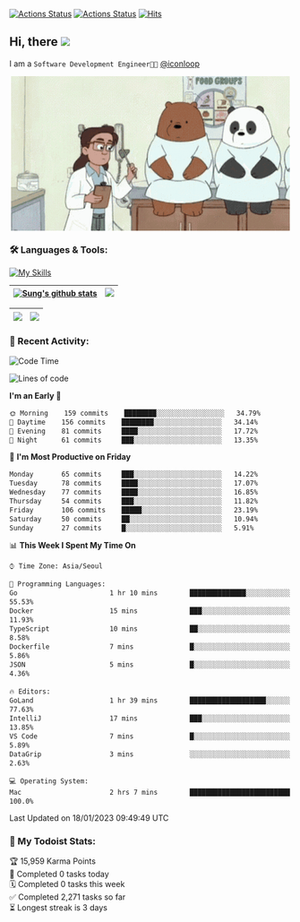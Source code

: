 
[![Actions Status](https://github.com/ddok2/ddok2/workflows/Todoist%20Readme/badge.svg)](https://github.com/ddok2/ddok2/actions)
[![Actions Status](https://github.com/ddok2/ddok2/workflows/wakatime-stats/badge.svg)](https://github.com/ddok2/ddok2/actions)
[![Hits](https://hits.seeyoufarm.com/api/count/incr/badge.svg?url=https%3A%2F%2Fgithub.com%2Fddok2&count_bg=%23FF9595&title_bg=%23555555&icon=github.svg&icon_color=%23FFFFFF&title=hits&edge_flat=false)](https://hits.seeyoufarm.com)

<!-- ![visitors](https://visitor-badge.laobi.icu/badge?page_id=ddok2.ddok2) -->
## Hi, there <img src="https://raw.githubusercontent.com/MartinHeinz/MartinHeinz/master/wave.gif" width="3%">

I am a `Software Development Engineer🧑‍💻` [@iconloop](https://github.com/iconloop)


<p align="center">
    <img align="center" alt="GIF" src="img/debugging.gif" />
</p>


### 🛠 Languages & Tools:

[![My Skills](https://skillicons.dev/icons?i=go,js,ts,py,express,react,svelte,jquery,pug,mongodb,mysql,redis,aws,docker,kubernetes)](https://skillicons.dev)


| <a href="https://github-readme-stats.vercel.app/api?username=ddok2&show_icons=true&include_all_commits=true&count_private=true&theme=buefy&hide_border=true"><img align="center" src="https://github-readme-stats.vercel.app/api?username=ddok2&show_icons=true&include_all_commits=true&count_private=true&theme=buefy&hide_border=true" alt="Sung's github stats" /></a> | <a href="https://github.com/ddok2"><img src="http://github-readme-streak-stats.herokuapp.com?user=ddok2&hide_border=true" /></a> |
| ------------- |------------- |


| <a href="https://github.com/ddok2"><img align="center" src="https://github-readme-stats.vercel.app/api/top-langs/?username=ddok2&theme=buefy&hide=html,css&hide_border=true" /></a> | <a href="https://github.com/ddok2"><img align="center" src="https://activity-graph.herokuapp.com/graph?username=ddok2&theme=github&hide_border=true" height="250" /></a> |
| ------------- |--------------------------------------------------------------------------------------------------------------------------------------------------------------------------|


<!-- <details open>
    <summary>📈 My GitHub Stats</summary>
    <p align="center">
        <a href="https://github.com/ddok2">
            <img align="center" src="https://github-readme-stats.vercel.app/api?username=ddok2&show_icons=true&include_all_commits=true&count_private=true&theme=buefy&hide_border=true" alt="Sung's github stats" />
        </a>
    </p>
</details>
<details>
    <summary>💬 Top Languages</summary>
    <p align="center"> 
        <a href="https://github.com/ddok2">
            <img align="center" src="https://github-readme-stats.vercel.app/api/top-langs/?username=ddok2&layout=compact&theme=buefy&hide=html,css&hide_border=true" />
        </a>
    </p>
</details> -->


### 🌈 Recent Activity:
<!--START_SECTION:waka-->
![Code Time](http://img.shields.io/badge/Code%20Time-1%2C903%20hrs%2033%20mins-blue)

![Lines of code](https://img.shields.io/badge/From%20Hello%20World%20I%27ve%20Written-380%20Thousand%20lines%20of%20code-blue)

**I'm an Early 🐤** 

```text
🌞 Morning    159 commits    ████████░░░░░░░░░░░░░░░░░   34.79% 
🌆 Daytime    156 commits    ████████░░░░░░░░░░░░░░░░░   34.14% 
🌃 Evening    81 commits     ████░░░░░░░░░░░░░░░░░░░░░   17.72% 
🌙 Night      61 commits     ███░░░░░░░░░░░░░░░░░░░░░░   13.35%

```
📅 **I'm Most Productive on Friday** 

```text
Monday       65 commits     ███░░░░░░░░░░░░░░░░░░░░░░   14.22% 
Tuesday      78 commits     ████░░░░░░░░░░░░░░░░░░░░░   17.07% 
Wednesday    77 commits     ████░░░░░░░░░░░░░░░░░░░░░   16.85% 
Thursday     54 commits     ███░░░░░░░░░░░░░░░░░░░░░░   11.82% 
Friday       106 commits    █████░░░░░░░░░░░░░░░░░░░░   23.19% 
Saturday     50 commits     ██░░░░░░░░░░░░░░░░░░░░░░░   10.94% 
Sunday       27 commits     █░░░░░░░░░░░░░░░░░░░░░░░░   5.91%

```


📊 **This Week I Spent My Time On** 

```text
⌚︎ Time Zone: Asia/Seoul

💬 Programming Languages: 
Go                       1 hr 10 mins        ██████████████░░░░░░░░░░░   55.53% 
Docker                   15 mins             ███░░░░░░░░░░░░░░░░░░░░░░   11.93% 
TypeScript               10 mins             ██░░░░░░░░░░░░░░░░░░░░░░░   8.58% 
Dockerfile               7 mins              █░░░░░░░░░░░░░░░░░░░░░░░░   5.86% 
JSON                     5 mins              █░░░░░░░░░░░░░░░░░░░░░░░░   4.36%

🔥 Editors: 
GoLand                   1 hr 39 mins        ███████████████████░░░░░░   77.63% 
IntelliJ                 17 mins             ███░░░░░░░░░░░░░░░░░░░░░░   13.85% 
VS Code                  7 mins              █░░░░░░░░░░░░░░░░░░░░░░░░   5.89% 
DataGrip                 3 mins              ░░░░░░░░░░░░░░░░░░░░░░░░░   2.63%

💻 Operating System: 
Mac                      2 hrs 7 mins        █████████████████████████   100.0%

```


 Last Updated on 18/01/2023 09:49:49 UTC
<!--END_SECTION:waka-->

### 🚧 My Todoist Stats:
<!-- TODO-IST:START -->
🏆  15,959 Karma Points           
🌸  Completed 0 tasks today           
🗓  Completed 0 tasks this week           
✅  Completed 2,271 tasks so far           
⏳  Longest streak is 3 days
<!-- TODO-IST:END -->

